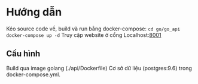 # Hướng dẫn
Kéo source code về, build và run bằng docker-compose:
`cd go/go_api` 
`docker-compose up -d`
Truy cập website ở cổng Localhost:[8001](http://localhost:8001)
## Cấu hình
Build qua image golang (./api/Dockerfile)
Cơ sở dữ liệu (postgres:9.6) trong docker-compose.yml.

